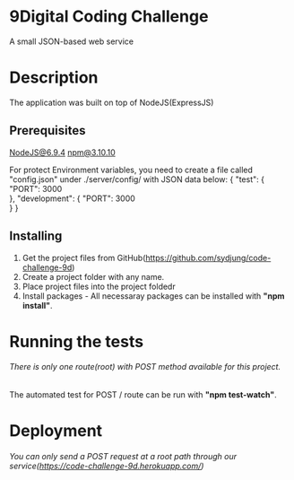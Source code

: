 # 9Digital Coding Challenge
A small JSON-based web service

# Description
The application was built on top of NodeJS(ExpressJS)

## Prerequisites
NodeJS@6.9.4
npm@3.10.10

For protect Environment variables,
you need to create a file called "config.json" under ./server/config/ with JSON data below:
{
	"test": {
		"PORT": 3000		
	},
	"development": {
		"PORT": 3000		
	}
}

## Installing
1. Get the project files from GitHub(https://github.com/sydjung/code-challenge-9d)
2. Create a project folder with any name.
3. Place project files into the project foldedr
4. Install packages - All necessaray packages can be installed with **"npm install"**.

# Running the tests
###### There is only one route(root) with POST method available for this project.
The automated test for POST / route can be run with **"npm test-watch"**.

# Deployment
###### You can only send a POST request at a root path through our service(https://code-challenge-9d.herokuapp.com/)




